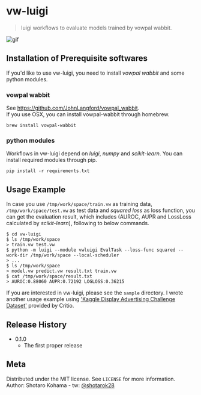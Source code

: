 # vw-luigi
> luigi workflows to evaluate models trained by vowpal wabbit.

![gif](https://gyazo.com/a86de7b93a18d990249176a8f6ba54ed.gif)

## Installation of Prerequisite softwares

If you'd like to use vw-luigi, you need to install *vowpal wabbit* and some python modules.

### vowpal wabbit
See https://github.com/JohnLangford/vowpal_wabbit.  
If you use OSX, you can install vowpal-wabbit through homebrew.
```shell
brew install vowpal-wabbit
```

### python modules
Workflows in vw-luigi depend on *luigi*, *numpy* and *scikit-learn*. You can install required modules through pip.
```shell
pip install -r requirements.txt
```

## Usage Example

In case you use `/tmp/work/space/train.vw` as training data, `/tmp/work/space/test.vw` as test data and *squared loss* as loss function, you can get the evaluation result, which includes (AUROC, AUPR and LossLoss calculated by *scikit-learn*), following to below commands.

```shell
$ cd vw-luigi
$ ls /tmp/work/space
> train.vw test.vw
$ python -m luigi --module vwluigi EvalTask --loss-func squared --work-dir /tmp/work/space --local-scheduler
> ...
$ ls /tmp/work/space
> model.vw predict.vw result.txt train.vw
$ cat /tmp/work/space/result.txt
> AUROC:0.88060 AUPR:0.72192 LOGLOSS:0.36215
```

If you are interested in vw-luigi, please see the `sample` directory. I wrote another usage example using ['Kaggle Display Advertising Challenge Dataset'](http://criteolabs.wpengine.com/downloads/2014-kaggle-display-advertising-challenge-dataset/) provided by Critio.
## Release History

* 0.1.0
   * The first proper release

## Meta
Distributed under the MIT license.  See `LICENSE` for more information.  
Author: Shotaro Kohama - tw: [@shotarok28](https://twitter.com/shotarok28)
